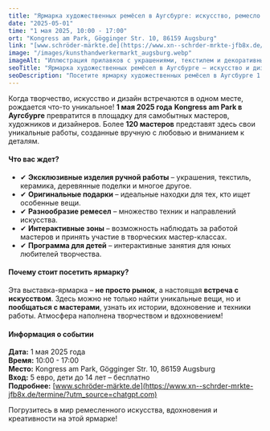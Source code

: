 ```yaml
---
title: "Ярмарка художественных ремёсел в Аугсбурге: искусство, ремесло и дизайн"
date: "2025-05-01"
time: "1 мая 2025, 10:00 - 17:00"
ort: "Kongress am Park, Gögginger Str. 10, 86159 Augsburg"
link: "[www.schröder-märkte.de](https://www.xn--schrder-mrkte-jfb8x.de/termine/?utm_source=chatgpt.com) "
image: "/images/kunsthandwerkermarkt_augsburg.webp"
imageAlt: "Иллюстрация прилавков с украшениями, текстилем и декоративными изделиями на рынке ремёсел в Аугсбурге" 
seoTitle: "Ярмарка художественных ремёсел в Аугсбурге – искусство и дизайн в одном месте"
seoDescription: "Посетите ярмарку художественных ремёсел в Аугсбурге 1 мая 2025 года. Откройте для себя уникальное искусство, ремесло и дизайнерские изделия на Kongress am Park."
---
```


Когда творчество, искусство и дизайн встречаются в одном месте, рождается что-то уникальное! **1 мая 2025 года** **Kongress am Park в Аугсбурге** превратится в площадку для самобытных мастеров, художников и дизайнеров. Более **120 мастеров** представят здесь свои уникальные работы, созданные вручную с любовью и вниманием к деталям.

#### **Что вас ждет?**
- ✔ **Эксклюзивные изделия ручной работы** – украшения, текстиль, керамика, деревянные поделки и многое другое.
- ✔ **Оригинальные подарки** – идеальные находки для тех, кто ищет особенные вещи.
- ✔ **Разнообразие ремесел** – множество техник и направлений искусства.
- ✔ **Интерактивные зоны** – возможность наблюдать за работой мастеров и принять участие в творческих мастер-классах.
- ✔ **Программа для детей** – интерактивные занятия для юных любителей творчества.

#### **Почему стоит посетить ярмарку?**
Эта выставка-ярмарка – **не просто рынок**, а настоящая **встреча с искусством**. Здесь можно не только найти уникальные вещи, но и **пообщаться с мастерами**, узнать их истории, вдохновение и техники работы. Атмосфера наполнена творчеством и вдохновением!

#### **Информация о событии**
**Дата:** 1 мая 2025 года  
**Время:** 10:00 - 17:00  
**Место:** Kongress am Park, Gögginger Str. 10, 86159 Augsburg  
**Вход:** 5 евро, дети до 14 лет – бесплатно  
**Подробнее:** [www.schröder-märkte.de](https://www.xn--schrder-mrkte-jfb8x.de/termine/?utm_source=chatgpt.com)  

Погрузитесь в мир ремесленного искусства, вдохновения и креативности на этой ярмарке!